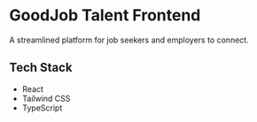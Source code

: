 # GoodJob Talent Frontend

A streamlined platform for job seekers and employers to connect.

## Tech Stack

- React
- Tailwind CSS
- TypeScript